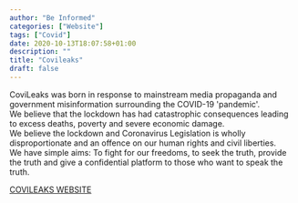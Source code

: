```yaml
---
author: "Be Informed"
categories: ["Website"]
tags: ["Covid"]
date: 2020-10-13T18:07:58+01:00
description: ""
title: "Covileaks"
draft: false
---
```


CoviLeaks was born in response to mainstream media propaganda and government misinformation surrounding the COVID-19 'pandemic'.   
We believe that the lockdown has had catastrophic consequences leading to excess deaths, poverty and severe economic damage.  
We believe the lockdown and Coronavirus Legislation is wholly disproportionate and an offence on our human rights and civil liberties.  
We have simple aims: To fight for our freedoms, to seek the truth, provide the truth and give a confidential platform to those who want to speak the truth.  

[COVILEAKS WEBSITE](https://covileaks.co.uk/)